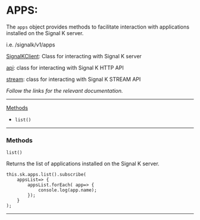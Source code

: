# APPS:

The `apps` object provides methods to facilitate interaction with applications installed on the Signal K server.

i.e. /signalk/v1/apps

[SignalKClient](README.md): Class for interacting with Signal K server

[api](HTTP_API.md): class for interacting with Signal K HTTP API

[stream](STREAM_API.md): class for interacting with Signal K STREAM API

*Follow the links for the relevant documentation.*

---

[Methods](#methods)
- `list()`

---

### Methods

`list()`

Returns the list of applications installed on the Signal K server.

```
this.sk.apps.list().subscribe( 
    appsList=> {
        appsList.forEach( app=> {
            console.log(app.name);
        });
    }
);         
```

---
